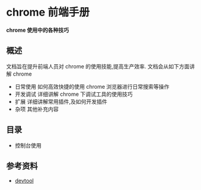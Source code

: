 # chrome 前端手册

**chrome 使用中的各种技巧**

## 概述

文档旨在提升前端人员对 chrome 的使用技能,提高生产效率.
文档会从如下方面讲解 chrome

* 日常使用
    如何高效快捷的使用 chrome 浏览器进行日常搜索等操作
* 开发调试
    详细讲解 chrome 下调试工具的使用技巧
* 扩展
    详细讲解常用插件,及如何开发插件
* 杂项
    其他补充内容


## 目录
* 控制台使用

## 参考资料
* [devtool](https://developers.google.cn/web/tools/chrome-devtools/)